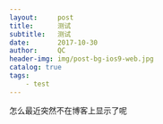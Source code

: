 ```yaml
---
layout:     post
title:      测试
subtitle:   测试
date:       2017-10-30
author:     QC
header-img: img/post-bg-ios9-web.jpg
catalog: true
tags:
    - test
---
```

怎么最近突然不在博客上显示了呢
